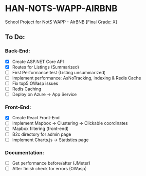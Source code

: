 # HAN-NOTS-WAPP-AIRBNB
School Project for NotS WAPP - AirBNB [Final Grade: X]

## To Do:
### Back-End:
- [x] Create ASP.NET Core API
- [x] Routes for Listings (Summarized)
- [ ] First Performance test (Listing unsummarized)
- [ ] Implement performance: AsNoTracking, Indexing & Redis Cache
- [ ] Fix top5 OWasp issues
- [ ] Redis Caching
- [ ] Deploy on Azure -> App Service

### Front-End:
- [x] Create React Front-End
- [ ] Implement Mapbox -> Clustering -> Clickable coordinates
- [ ] Mapbox filtering (front-end)
- [ ] B2c directory for admin page
- [ ] Implement Charts.js -> Statistics page

### Documentation:
- [ ] Get performance before/after (JMeter)
- [ ] After finish check for errors (OWasp)
